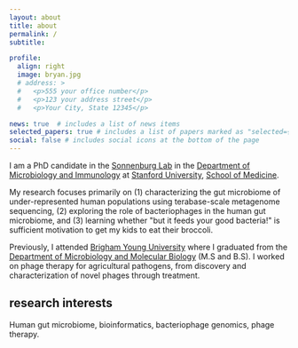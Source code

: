 ```yaml
---
layout: about
title: about
permalink: /
subtitle: 

profile:
  align: right
  image: bryan.jpg
  # address: >
  #   <p>555 your office number</p>
  #   <p>123 your address street</p>
  #   <p>Your City, State 12345</p>

news: true  # includes a list of news items
selected_papers: true # includes a list of papers marked as "selected={true}"
social: false # includes social icons at the bottom of the page
---
```


I am a PhD candidate in the [Sonnenburg Lab](http://sonnenburglab.stanford.edu/) in the [Department of Microbiology and Immunology](https://microimmuno.stanford.edu/) at [Stanford University](https://www.stanford.edu), [School of Medicine](https://med.stanford.edu/).

My research focuses primarily on (1) characterizing the gut microbiome of under-represented human populations using terabase-scale metagenome sequencing, (2) exploring the role of bacteriophages in the human gut microbiome, and (3) learning whether "but it feeds your good bacteria!" is sufficient motivation to get my kids to eat their broccoli. 

Previously, I attended [Brigham Young University](https://www.byu.edu/) where I graduated from the [Department of Microbiology and Molecular Biology](https://mmbio.byu.edu/) (M.S and B.S). I worked on phage therapy for agricultural pathogens, from discovery and characterization of novel phages through treatment.

<!-- Put your address / P.O. box / other info right below your picture. You can also disable any these elements by editing `profile` property of the YAML header of your `_pages/about.md`. Edit `_bibliography/papers.bib` and Jekyll will render your [publications page](/al-folio/publications/) automatically.

Link to your social media connections, too. This theme is set up to use [Font Awesome icons](http://fortawesome.github.io/Font-Awesome/) and [Academicons](https://jpswalsh.github.io/academicons/), like the ones below. Add your Facebook, Twitter, LinkedIn, Google Scholar, or just disable all of them. -->

## research interests 

Human gut microbiome, bioinformatics, bacteriophage genomics, phage therapy. 